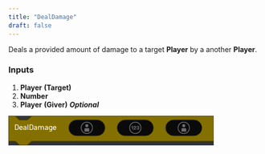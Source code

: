 ```yaml
---
title: "DealDamage"
draft: false
---
```

Deals a provided amount of damage to a target **Player** by a another **Player**.
### Inputs
1. **Player**
    **(Target)**
2. **Number**
3. **Player**
    **(Giver)**
    **_Optional_**

![DealDamage](https://raw.githubusercontent.com/battlefield-portal-community/Image-CDN/main/portal_blocks/DealDamage.png)